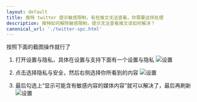 ```yaml
---
layout: default
title: 推特 twitter 提示敏感限制，有些推文无法查看，你需要这样处理
description: 推特如何解除敏感限制，提示无法查看推文该如何解决？
canonical_url: './twitter-spc.html'
---
```

按照下面的截图操作就行了
1. 打开设置与隐私，具体在设置与支持下面有一个设置与隐私
![设置](https://cdn.jsdelivr.net/gh/tggsearch/tggSearch.github.io/assets/img/twitter-setting.png)

2. 点击选择隐私与安全，然后右侧选择你所看到的内容
![设置](https://cdn.jsdelivr.net/gh/tggsearch/tggSearch.github.io/assets/img/twitter-setting-2.png)

3. 最后勾选上“显示可能含有敏感内容的媒体内容”就可以解决了，最后再刷新
![设置](https://cdn.jsdelivr.net/gh/tggsearch/tggSearch.github.io/assets/img/twitter-setting-3.png)
